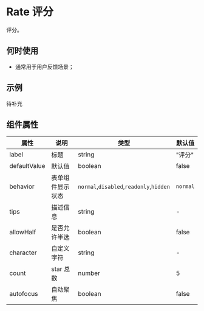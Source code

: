 # Rate 评分

评分。

## 何时使用

- 通常用于用户反馈场景；

## 示例

待补充

## 组件属性

| 属性         | 说明             | 类型                                    | 默认值   |
| ------------ | ---------------- | --------------------------------------- | -------- |
| label        | 标题             | string                                  | "评分"   |
| defaultValue | 默认值           | boolean                                 | false    |
| behavior     | 表单组件显示状态 | `normal`,`disabled`,`readonly`,`hidden` | `normal` |
| tips         | 描述信息         | string                                  | -        |
| allowHalf    | 是否允许半选     | boolean                                 | false    |
| character    | 自定义字符       | string                                  | -        |
| count        | star 总数        | number                                  | 5        |
| autofocus    | 自动聚焦         | boolean                                 | false    |